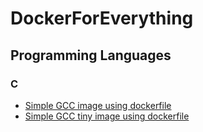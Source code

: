 # DockerForEverything

## Programming Languages

### C

- [Simple GCC image using dockerfile](./ProgrammingLanguages/C/basic/README.md)
- [Simple GCC tiny image using dockerfile](./ProgrammingLanguages/C/basic/README.md)
